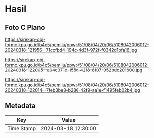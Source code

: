 # Hasil

## Foto C Plano

https://sirekap-obj-formc.kpu.go.id/b4c5/pemilu/ppwp/51/08/04/20/06/5108042006012-20240318-121956--71ccfbd4-194c-4d3f-972f-f0342d1bfa16.jpg

https://sirekap-obj-formc.kpu.go.id/b4c5/pemilu/ppwp/51/08/04/20/06/5108042006012-20240318-122005--a04c371e-155c-42f8-8f07-952bdc201600.jpg

https://sirekap-obj-formc.kpu.go.id/b4c5/pemilu/ppwp/51/08/04/20/06/5108042006012-20240318-122014--7feb3be8-b286-42f9-aa1e-f1495feb02b4.jpg


## Metadata

| Key        | Value               |
| ---------- | ------------------- |
| Time Stamp | 2024-03-18 12:30:00 |



